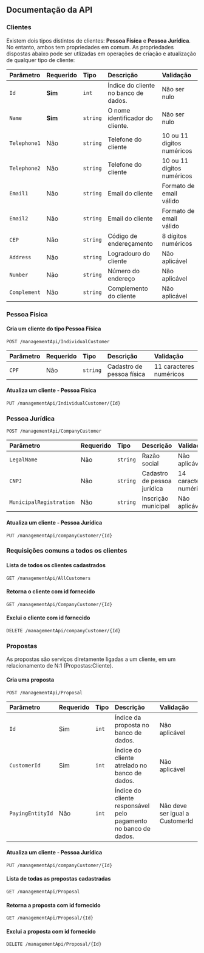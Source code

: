 ## Documentação da API

### Clientes
Existem dois tipos distintos de clientes: **Pessoa Física** e **Pessoa Jurídica**. No entanto, ambos tem propriedades em comum. As propriedades dispostas abaixo pode ser utlizadas em operações de criação e atualização de qualquer tipo de cliente:

| Parâmetro | Requerido | Tipo | Descrição | Validação |
| :- | :- | :- | :- | :- |
| `Id` | **Sim** | `int` | Índice do cliente no banco de dados. | Não ser nulo | 
| `Name` | **Sim** | `string` | O nome identificador do cliente. | Não ser nulo |
| `Telephone1` | Não | `string` | Telefone do cliente | 10 ou 11 digitos numéricos |
| `Telephone2` | Não | `string` | Telefone do cliente | 10 ou 11 digitos numéricos |
| `Email1` | Não | `string` | Email do cliente | Formato de email válido |
| `Email2` | Não | `string` | Email do cliente | Formato de email válido |
| `CEP` | Não | `string` | Código de endereçamento | 8 dígitos numéricos |
| `Address` | Não | `string` | Logradouro do cliente | Não aplicável |
| `Number` | Não | `string` | Número do endereço | Não aplicável |
| `Complement` | Não | `string` | Complemento do cliente | Não aplicável |

### Pessoa Física

#### Cria um cliente do tipo Pessoa Física
```https
POST /managementApi/IndividualCustomer
```
| Parâmetro | Requerido | Tipo | Descrição | Validação |
| :- | :- | :- | :- | :- |
| `CPF` | Não | `string` | Cadastro de pessoa física | 11 caracteres numéricos |


#### Atualiza um cliente - Pessoa Física
```https
PUT /managementApi/IndividualCustomer/{Id}
```

### Pessoa Jurídica
```https
POST /managementApi/CompanyCustomer
```
| Parâmetro | Requerido | Tipo | Descrição | Validação |
| :- | :- | :- | :- | :- |
| `LegalName` | Não | `string` | Razão social | Não aplicável |
| `CNPJ` | Não | `string` | Cadastro de pessoa jurídica | 14 caracteres numéricos |
| `MunicipalRegistration` | Não | `string` | Inscrição municipal | Não aplicável |

#### Atualiza um cliente - Pessoa Jurídica
```https
PUT /managementApi/companyCustomer/{Id}
```

### Requisições comuns a todos os clientes

#### Lista de todos os clientes cadastrados
```https
GET /managementApi/AllCustomers
```

#### Retorna o cliente com id fornecido
```https
GET /managementApi/CompanyCustomer/{Id}
```

#### Exclui o cliente com id fornecido
```https
DELETE /managementApi/companyCustomer/{Id}
```

### Propostas
As propostas são serviços diretamente ligadas a um cliente, em um relacionamento de N:1 (Propostas:Cliente).

#### Cria uma proposta
```https
POST /managementApi/Proposal
```
| Parâmetro | Requerido | Tipo | Descrição | Validação |
| :- | :- | :- | :- | :- |
| `Id` | Sim | `int` | Índice da proposta no banco de dados. | Não aplicável |
| `CustomerId` | Sim | `int` | Índice do cliente atrelado no banco de dados. | Não aplicável |
| `PayingEntityId` | Não | `int` | Índice do cliente responsável pelo pagamento no banco de dados. | Não deve ser igual a CustomerId |

#### Atualiza um cliente - Pessoa Jurídica
```https
PUT /managementApi/companyCustomer/{Id}
```

#### Lista de todas as propostas cadastradas
```https
GET /managementApi/Proposal
```

#### Retorna a proposta com id fornecido
```https
GET /managementApi/Proposal/{Id}
```

#### Exclui a proposta com id fornecido
```https
DELETE /managementApi/Proposal/{Id}
```
